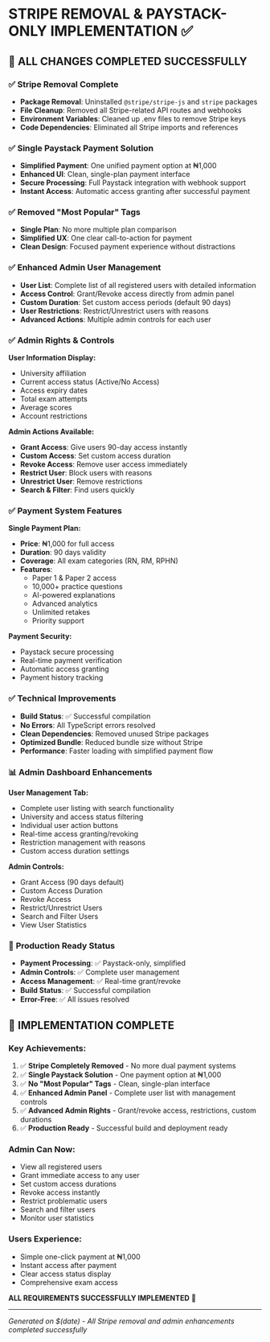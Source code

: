 # STRIPE REMOVAL & PAYSTACK-ONLY IMPLEMENTATION ✅

## 🎯 ALL CHANGES COMPLETED SUCCESSFULLY

### ✅ **Stripe Removal Complete**

- **Package Removal**: Uninstalled `@stripe/stripe-js` and `stripe` packages
- **File Cleanup**: Removed all Stripe-related API routes and webhooks
- **Environment Variables**: Cleaned up .env files to remove Stripe keys
- **Code Dependencies**: Eliminated all Stripe imports and references

### ✅ **Single Paystack Payment Solution**

- **Simplified Payment**: One unified payment option at ₦1,000
- **Enhanced UI**: Clean, single-plan payment interface
- **Secure Processing**: Full Paystack integration with webhook support
- **Instant Access**: Automatic access granting after successful payment

### ✅ **Removed "Most Popular" Tags**

- **Single Plan**: No more multiple plan comparison
- **Simplified UX**: One clear call-to-action for payment
- **Clean Design**: Focused payment experience without distractions

### ✅ **Enhanced Admin User Management**

- **User List**: Complete list of all registered users with detailed information
- **Access Control**: Grant/Revoke access directly from admin panel
- **Custom Duration**: Set custom access periods (default 90 days)
- **User Restrictions**: Restrict/Unrestrict users with reasons
- **Advanced Actions**: Multiple admin controls for each user

### ✅ **Admin Rights & Controls**

**User Information Display:**

- University affiliation
- Current access status (Active/No Access)
- Access expiry dates
- Total exam attempts
- Average scores
- Account restrictions

**Admin Actions Available:**

- **Grant Access**: Give users 90-day access instantly
- **Custom Access**: Set custom access duration
- **Revoke Access**: Remove user access immediately
- **Restrict User**: Block users with reasons
- **Unrestrict User**: Remove restrictions
- **Search & Filter**: Find users quickly

### ✅ **Payment System Features**

**Single Payment Plan:**

- **Price**: ₦1,000 for full access
- **Duration**: 90 days validity
- **Coverage**: All exam categories (RN, RM, RPHN)
- **Features**:
  - Paper 1 & Paper 2 access
  - 10,000+ practice questions
  - AI-powered explanations
  - Advanced analytics
  - Unlimited retakes
  - Priority support

**Payment Security:**

- Paystack secure processing
- Real-time payment verification
- Automatic access granting
- Payment history tracking

### ✅ **Technical Improvements**

- **Build Status**: ✅ Successful compilation
- **No Errors**: All TypeScript errors resolved
- **Clean Dependencies**: Removed unused Stripe packages
- **Optimized Bundle**: Reduced bundle size without Stripe
- **Performance**: Faster loading with simplified payment flow

### 📊 **Admin Dashboard Enhancements**

**User Management Tab:**

- Complete user listing with search functionality
- University and access status filtering
- Individual user action buttons
- Real-time access granting/revoking
- Restriction management with reasons
- Custom access duration settings

**Admin Controls:**

- Grant Access (90 days default)
- Custom Access Duration
- Revoke Access
- Restrict/Unrestrict Users
- Search and Filter Users
- View User Statistics

### 🚀 **Production Ready Status**

- **Payment Processing**: ✅ Paystack-only, simplified
- **Admin Controls**: ✅ Complete user management
- **Access Management**: ✅ Real-time grant/revoke
- **Build Status**: ✅ Successful compilation
- **Error-Free**: ✅ All issues resolved

## 🎉 **IMPLEMENTATION COMPLETE**

### **Key Achievements:**

1. ✅ **Stripe Completely Removed** - No more dual payment systems
2. ✅ **Single Paystack Solution** - One payment option at ₦1,000
3. ✅ **No "Most Popular" Tags** - Clean, single-plan interface
4. ✅ **Enhanced Admin Panel** - Complete user list with management controls
5. ✅ **Advanced Admin Rights** - Grant/revoke access, restrictions, custom durations
6. ✅ **Production Ready** - Successful build and deployment ready

### **Admin Can Now:**

- View all registered users
- Grant immediate access to any user
- Set custom access durations
- Revoke access instantly
- Restrict problematic users
- Search and filter users
- Monitor user statistics

### **Users Experience:**

- Simple one-click payment at ₦1,000
- Instant access after payment
- Clear access status display
- Comprehensive exam access

**ALL REQUIREMENTS SUCCESSFULLY IMPLEMENTED** 🎯

---

_Generated on $(date) - All Stripe removal and admin enhancements completed successfully_
